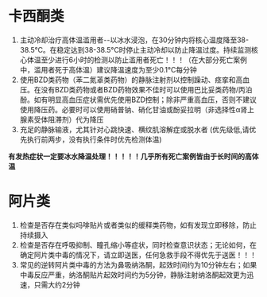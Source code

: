 # 卡西酮类
1. 主动冷却治疗高体温滥用者--以冰水浸泡，在30分钟内将核心温度降至38-38.5°C。在稳定达到38-38.5°C时停止主动冷却以防止降温过度。持续监测核心体温至少进行6小时的检测以防止滥用者死亡！！！（在大部分死亡案例中，滥用者死于高体温）建议降温速度为至少0.1°C每分钟
2. 使用BZD类药物（苯二氮䓬类药物）的静脉注射剂以控制躁动、痉挛和高血压。在没有BZD类药物或者BZD药物效果不佳时可以使用巴比妥类药物/丙泊酚。如有明显高血压症状需优先使用BZD控制；除非严重高血压，否则不建议使用降压药。必要时可以使用硝普钠、硝化甘油或酚妥拉明（非选择性α肾上腺素受体阻滞剂）代为降压
3. 充足的静脉输液，尤其针对心跳快速、横纹肌溶解症或脱水者 (优先级低,请优先执行前两步，没有执行条件时优先检测体温)

**有发热症状一定要冰水降温处理！！！！！几乎所有死亡案例皆由于长时间的高体温**

# 阿片类
1. 检查是否存在类似吗啡贴片或者类似的缓释类药物，如有发现立即移除，防止持续摄入
2. 检查是否存在呼吸抑制、瞳孔缩小等症状，同时检查意识状态；无论如何，在确定阿片类中毒的情况下，请立即送医，任何急救手段不得优先于送医！！！
3. 常见的逆转阿片类中毒的方法为鼻吸纳洛酮，起效时间约为10分钟左右；如果中毒反应严重，纳洛酮贴片起效时间约为5分钟，静脉注射纳洛酮起效更为迅速，只需大约2分钟
